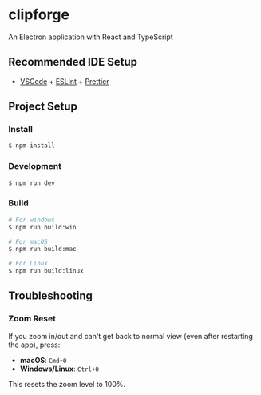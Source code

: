 # clipforge

An Electron application with React and TypeScript

## Recommended IDE Setup

- [VSCode](https://code.visualstudio.com/) + [ESLint](https://marketplace.visualstudio.com/items?itemName=dbaeumer.vscode-eslint) + [Prettier](https://marketplace.visualstudio.com/items?itemName=esbenp.prettier-vscode)

## Project Setup

### Install

```bash
$ npm install
```

### Development

```bash
$ npm run dev
```

### Build

```bash
# For windows
$ npm run build:win

# For macOS
$ npm run build:mac

# For Linux
$ npm run build:linux
```

## Troubleshooting

### Zoom Reset

If you zoom in/out and can't get back to normal view (even after restarting the app), press:

- **macOS**: `Cmd+0`
- **Windows/Linux**: `Ctrl+0`

This resets the zoom level to 100%.
